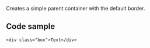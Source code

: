 Creates a simple parent container with the default border.

## Code sample 

```
<div class="box">Text</div>
```
